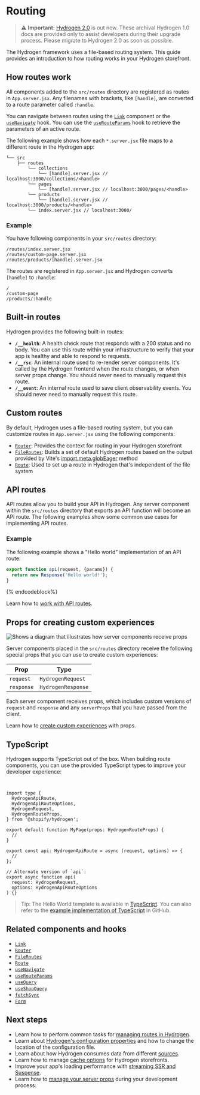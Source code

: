 # Routing


> ⚠️ **Important:** [Hydrogen 2.0](https://hydrogen.shopify.dev) is out now. These archival Hydrogen 1.0 docs are provided only to assist developers during their upgrade process. Please migrate to Hydrogen 2.0 as soon as possible.


The Hydrogen framework uses a file-based routing system. This guide provides an introduction to how routing works in your Hydrogen storefront.

## How routes work

All components added to the `src/routes` directory are registered as routes in `App.server.jsx`. Any filenames with brackets, like `[handle]`, are converted to a route parameter called `:handle`.

You can navigate between routes using the [`Link`](/docs/components/framework/link) component or the [`useNavigate`](/docs/hooks/framework/usenavigate) hook. You can use the [`useRouteParams`](/docs/hooks/framework/userouteparams) hook to retrieve the parameters of an active route.

The following example shows how each `*.server.jsx` file maps to a different route in the Hydrogen app:

```
└── src
    ├── routes
        └── collections
            └── [handle].server.jsx // localhost:3000/collections/<handle>
        └── pages
            └── [handle].server.jsx // localhost:3000/pages/<handle>
        └── products
            └── [handle].server.jsx // localhost:3000/products/<handle>
        └── index.server.jsx // localhost:3000/
```



### Example

You have following components in your `src/routes` directory:

```
/routes/index.server.jsx
/routes/custom-page.server.jsx
/routes/products/[handle].server.jsx
```



The routes are registered in `App.server.jsx` and Hydrogen converts `[handle]` to `:handle`:

```
/
/custom-page
/products/:handle
```



## Built-in routes

Hydrogen provides the following built-in routes:

- **`/__health`**: A health check route that responds with a 200 status and no body. You can use this route within your infrastructure to verify that your app is healthy and able to respond to requests.
- **`/__rsc`**: An internal route used to re-render server components. It's called by the Hydrogen frontend when the route changes, or when server props change. You should never need to manually request this route.
- **`/__event`**: An internal route used to save client observability events. You should never need to manually request this route.

## Custom routes

By default, Hydrogen uses a file-based routing system, but you can customize routes in `App.server.jsx` using the following components:

- [`Router`](/docs/components/framework/router): Provides the context for routing in your Hydrogen storefront
- [`FileRoutes`](/docs/components/framework/fileroutes): Builds a set of default Hydrogen routes based on the output provided by Vite's [import.meta.globEager](https://vitejs.dev/guide/features.html#glob-import) method
- [`Route`](/docs/components/framework/route): Used to set up a route in Hydrogen that's independent of the file system

## API routes

API routes allow you to build your API in Hydrogen. Any server component within the `src/routes` directory that exports an API function will become an API route. The following examples show some common use cases for implementing API routes.

### Example

The following example shows a "Hello world" implementation of an API route:

```jsx
export function api(request, {params}) {
  return new Response('Hello world!');
}
```

{% endcodeblock%}

Learn how to [work with API routes](/docs/tutorials/routing/manage-routes#api-routes).

## Props for creating custom experiences

![Shows a diagram that illustrates how server components receive props](https://shopify.dev/assets/custom-storefronts/hydrogen/hydrogen-pages.png)

Server components placed in the `src/routes` directory receive the following special props that you can use to create custom experiences:

| Prop       | Type               |
| ---------- | ------------------ |
| `request`  | `HydrogenRequest`  |
| `response` | `HydrogenResponse` |

Each server component receives props, which includes custom versions of `request` and `response` and any `serverProps` that you have passed from the client.

Learn how to [create custom experiences](/docs/tutorials/routing/manage-routes#create-custom-experiences-with-props) with props.

## TypeScript

Hydrogen supports TypeScript out of the box. When building route components, you can use the provided TypeScript types to improve your developer experience:

```tsx


import type {
  HydrogenApiRoute,
  HydrogenApiRouteOptions,
  HydrogenRequest,
  HydrogenRouteProps,
} from '@shopify/hydrogen';

export default function MyPage(props: HydrogenRouteProps) {
  //
}

export const api: HydrogenApiRoute = async (request, options) => {
  //
};

// Alternate version of `api`:
export async function api(
  request: HydrogenRequest,
  options: HydrogenApiRouteOptions
) {}
```



> Tip:
> The Hello World template is available in [TypeScript](/docs/tutorials/getting-started/templates#hello-world-template). You can also refer to the [example implementation of TypeScript](https://github.com/Shopify/hydrogen/tree/main/examples/typescript) in GitHub.

## Related components and hooks

- [`Link`](/docs/components/framework/link)
- [`Router`](/docs/components/framework/router)
- [`FileRoutes`](/docs/components/framework/fileroutes)
- [`Route`](/docs/components/framework/route)
- [`useNavigate`](/docs/hooks/framework/usenavigate)
- [`useRouteParams`](/docs/hooks/framework/userouteparams)
- [`useQuery`](/docs/hooks/global/usequery)
- [`useShopQuery`](/docs/hooks/global/useshopquery)
- [`fetchSync`](/docs/hooks/global/fetchsync)
- [`Form`](/docs/components/framework/form)

## Next steps

- Learn how to perform common tasks for [managing routes in Hydrogen](/docs/tutorials/routing/manage-routes).
- Learn about [Hydrogen's configuration properties](/docs/tutorials/configuration) and how to change the location of the configuration file.
- Learn about how Hydrogen consumes data from different [sources](/docs/tutorials/data-sources).
- Learn how to manage [cache options](/docs/tutorials/querying/cache) for Hydrogen storefronts.
- Improve your app's loading performance with [streaming SSR and Suspense](/docs/tutorials/streaming-ssr).
- Learn how to [manage your server props](/docs/tutorials/server-props) during your development process.

